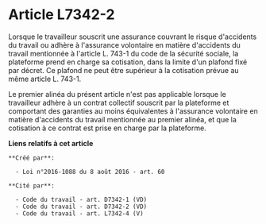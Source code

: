 # Article L7342-2

Lorsque le travailleur souscrit une assurance couvrant le risque d'accidents du travail ou adhère à l'assurance volontaire en
matière d'accidents du travail mentionnée à l'article L. 743-1 du code de la sécurité sociale, la plateforme prend en charge
sa cotisation, dans la limite d'un plafond fixé par décret. Ce plafond ne peut être supérieur à la cotisation prévue au même
article L. 743-1.

Le premier alinéa du présent article n'est pas applicable lorsque le travailleur adhère à un contrat collectif souscrit par
la plateforme et comportant des garanties au moins équivalentes à l'assurance volontaire en matière d'accidents du travail
mentionnée au premier alinéa, et que la cotisation à ce contrat est prise en charge par la plateforme.

**Liens relatifs à cet article**

	**Créé par**:

	  - Loi n°2016-1088 du 8 août 2016 - art. 60

	**Cité par**:

	  - Code du travail - art. D7342-1 (VD)
	  - Code du travail - art. D7342-2 (VD)
	  - Code du travail - art. L7342-4 (V)
